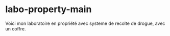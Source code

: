 # labo-property-main
Voici mon laboratoire en propriété avec systeme de recolte de drogue, avec un coffre.

